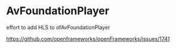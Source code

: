 # AvFoundationPlayer

effort to add HLS to ofAvFoundationPlayer

https://github.com/openframeworks/openFrameworks/issues/1741

